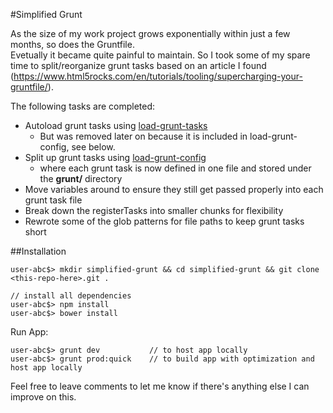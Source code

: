 #Simplified Grunt

As the size of my work project grows exponentially within just a few months, so does the Gruntfile.  
Evetually it became quite painful to maintain. So I took some of my spare time to split/reorganize grunt tasks based on an article I found (https://www.html5rocks.com/en/tutorials/tooling/supercharging-your-gruntfile/).

The following tasks are completed:
* Autoload grunt tasks using [load-grunt-tasks](https://github.com/sindresorhus/load-grunt-tasks)
  * But was removed later on because it is included in load-grunt-config, see below.
* Split up grunt tasks using [load-grunt-config](https://github.com/firstandthird/load-grunt-config)
  * where each grunt task is now defined in one file and stored under the **grunt/** directory
* Move variables around to ensure they still get passed properly into each grunt task file
* Break down the registerTasks into smaller chunks for flexibility
* Rewrote some of the glob patterns for file paths to keep grunt tasks short

##Installation

```
user-abc$> mkdir simplified-grunt && cd simplified-grunt && git clone <this-repo-here>.git .

// install all dependencies
user-abc$> npm install
user-abc$> bower install
```

Run App:

```
user-abc$> grunt dev           // to host app locally
user-abc$> grunt prod:quick    // to build app with optimization and host app locally
```

Feel free to leave comments to let me know if there's anything else I can improve on this.
